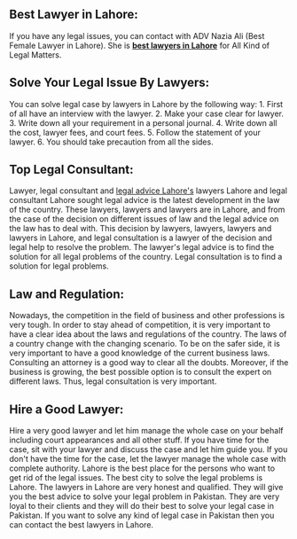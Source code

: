 <h2>Best Lawyer in Lahore:</h2>
<p>If you have any legal issues, you can contact with ADV Nazia Ali (Best Female Lawyer in Lahore). She is <strong><a href="https://www.familycaselawyer.com/">best lawyers in Lahore</a></strong> for All Kind of Legal Matters.</p>
<h2>Solve Your Legal Issue By Lawyers:</h2>
<p>You can solve legal case by lawyers in Lahore by the following way: 1. First of all have an interview with the lawyer. 2. Make your case clear for lawyer. 3. Write down all your requirement in a personal journal. 4. Write down all the cost, lawyer fees, and court fees. 5. Follow the statement of your lawyer. 6. You should take precaution from all the sides.</p>
<h2>Top Legal Consultant:</h2>
<p>Lawyer, legal consultant and <a href="https://lawyerinlahore.com/">legal advice Lahore's</a> lawyers Lahore and legal consultant Lahore sought legal advice is the latest development in the law of the country. These lawyers, lawyers and lawyers are in Lahore, and from the case of the decision on different issues of law and the legal advice on the law has to deal with. This decision by lawyers, lawyers, lawyers and lawyers in Lahore, and legal consultation is a lawyer of the decision and legal help to resolve the problem. The lawyer's legal advice is to find the solution for all legal problems of the country. Legal consultation is to find a solution for legal problems.</p>
<h2>Law and Regulation:</h2>
<p>Nowadays, the competition in the field of business and other professions is very tough. In order to stay ahead of competition, it is very important to have a clear idea about the laws and regulations of the country. The laws of a country change with the changing scenario. To be on the safer side, it is very important to have a good knowledge of the current business laws. Consulting an attorney is a good way to clear all the doubts. Moreover, if the business is growing, the best possible option is to consult the expert on different laws. Thus, legal consultation is very important.</p>
<h2>Hire a Good Lawyer:</h2>
<p>Hire a very good lawyer and let him manage the whole case on your behalf including court appearances and all other stuff. If you have time for the case, sit with your lawyer and discuss the case and let him guide you. If you don't have the time for the case, let the lawyer manage the whole case with complete authority. Lahore is the best place for the persons who want to get rid of the legal issues. The best city to solve the legal problems is Lahore. The lawyers in Lahore are very honest and qualified. They will give you the best advice to solve your legal problem in Pakistan. They are very loyal to their clients and they will do their best to solve your legal case in Pakistan. If you want to solve any kind of legal case in Pakistan then you can contact the best lawyers in Lahore.</p>
